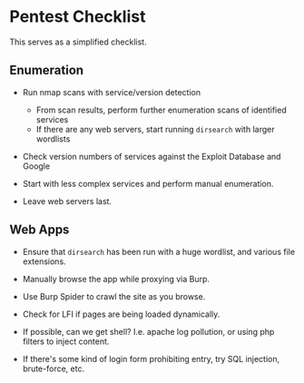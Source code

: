 # Pentest Checklist

This serves as a simplified checklist.

## Enumeration

- Run nmap scans with service/version detection
  - From scan results, perform further enumeration scans of identified services
  - If there are any web servers, start running `dirsearch` with larger wordlists

- Check version numbers of services against the Exploit Database and Google
- Start with less complex services and perform manual enumeration.
- Leave web servers last.

## Web Apps

- Ensure that `dirsearch` has been run with a huge wordlist, and various file extensions.

- Manually browse the app while proxying via Burp.

- Use Burp Spider to crawl the site as you browse.

- Check for LFI if pages are being loaded dynamically.

- If possible, can we get shell? I.e. apache log pollution, or using php filters to inject content.

- If there's some kind of login form prohibiting entry, try SQL injection, brute-force, etc.
